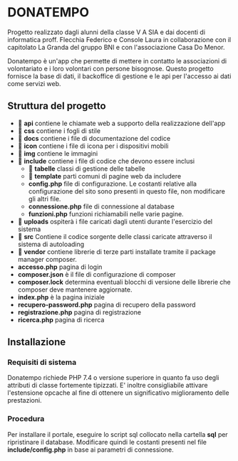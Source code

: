 # DONATEMPO

Progetto realizzato dagli alunni della classe V A SIA e dai docenti di informatica proff. Flecchia Federico e Console Laura in collaborazione con il capitolato La Granda del gruppo BNI e con l'associazione Casa Do Menor.

Donatempo è un'app che permette di mettere in contatto le associazioni di volontariato e i loro volontari con persone bisognose. Questo progetto fornisce la base di dati, il backoffice di gestione e le api per l'accesso ai dati come servizi web.

## Struttura del progetto

* 📂 **api** contiene le chiamate web a supporto della realizzazione dell'app
* 📂 **css** contiene i fogli di stile
* 📂 **docs** contiene i file di documentazione del codice
* 📂 **icon** contiene i file di icona per i dispositivi mobili
* 📂 **img** contiene le immagini
* 📂 **include** contiene i file di codice che devono essere inclusi
    * 📂 **tabelle** classi di gestione delle tabelle
    * 📂 **template** parti comuni di pagine web da includere
    * **config.php** file di configurazione. Le costanti relative alla configurazione del sito sono presenti in questo file, non modificare gli altri file.
    * **connessione.php** file di connessione al database
    * **funzioni.php** funzioni richiamabili nelle varie pagine.
* 📂 **uploads** ospiterà i file caricati dagli utenti durante l'esercizio del sistema
* 📂 **src** Contiene il codice sorgente delle classi caricate attraverso il sistema di autoloading
* 📂 **vendor** contiene librerie di terze parti installate tramite il package manager composer.
* **accesso.php** pagina di login
* **composer.json** è il file di configurazione di composer
* **composer.lock** determina eventuali blocchi di versione delle librerie che composer deve mantenere aggiornate.
* **index.php** è la pagina iniziale
* **recupero-password.php** pagina di recupero della password
* **registrazione.php** pagina di registrazione
* **ricerca.php** pagina di ricerca

## Installazione

### Requisiti di sistema
Donatempo richiede PHP 7.4 o versione superiore in quanto fa uso degli attributi di classe fortemente tipizzati.
E' inoltre consigliabile attivare l'estensione opcache al fine di ottenere un significativo miglioramento delle prestazioni.

### Procedura
Per installare il portale, eseguire lo script sql collocato nella cartella **sql** per ripristinare il database. Modificare quindi le costanti presenti nel file **include/config.php** in base ai parametri di connessione.